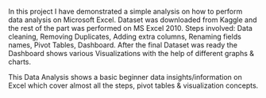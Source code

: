 In this project I have demonstrated a simple analysis on how to perform data analysis on Microsoft Excel.
Dataset was downloaded from Kaggle and the rest of the part was performed on MS Excel 2010.
Steps involved: Data cleaning, Removing Duplicates, Adding extra columns, Renaming fields names, Pivot Tables, Dashboard.
After the final Dataset was ready the Dashboard shows various Visualizations with the help of different graphs & charts.

This Data Analysis shows a basic beginner data insights/information on Excel which cover almost all the steps, pivot tables & visualization concepts.
